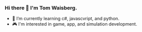 ### Hi there 👋 I'm Tom Waisberg.

- 🌱 I’m currently learning c#, javascvript, and python.
- 🎮 I'm interested in game, app, and simulation development.
